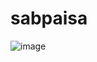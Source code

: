 # sabpaisa

![image](https://github.com/MReact7869/sabpaisa/assets/106867298/ee3a6166-d21d-45bd-a990-9c404d4fb1cc)
